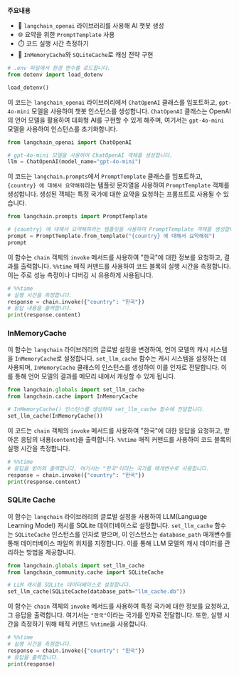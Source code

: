 **주요내용**
- 🤖 `langchain_openai` 라이브러리를 사용해 AI 챗봇 생성
- 🌐 요약을 위한 `PromptTemplate` 사용
- ⏱️ 코드 실행 시간 측정하기
- 💾 `InMemoryCache`와 `SQLiteCache`로 캐싱 전략 구현


```python
# .env 파일에서 환경 변수를 로드합니다.
from dotenv import load_dotenv

load_dotenv()
```

이 코드는 `langchain_openai` 라이브러리에서 `ChatOpenAI` 클래스를 임포트하고, `gpt-4o-mini` 모델을 사용하여 챗봇 인스턴스를 생성합니다. `ChatOpenAI` 클래스는 OpenAI의 언어 모델을 활용하여 대화형 AI를 구현할 수 있게 해주며, 여기서는 `gpt-4o-mini` 모델을 사용하여 인스턴스를 초기화합니다.



```python
from langchain_openai import ChatOpenAI

# gpt-4o-mini 모델을 사용하여 ChatOpenAI 객체를 생성합니다.
llm = ChatOpenAI(model_name="gpt-4o-mini")
```

이 코드는 `langchain.prompts`에서 `PromptTemplate` 클래스를 임포트하고, `{country} 에 대해서 요약해줘`라는 템플릿 문자열을 사용하여 `PromptTemplate` 객체를 생성합니다. 생성된 객체는 특정 국가에 대한 요약을 요청하는 프롬프트로 사용될 수 있습니다.



```python
from langchain.prompts import PromptTemplate

# {country} 에 대해서 요약해줘라는 템플릿을 사용하여 PromptTemplate 객체를 생성합니다.
prompt = PromptTemplate.from_template("{country} 에 대해서 요약해줘")
prompt
```

이 함수는 `chain` 객체의 `invoke` 메서드를 사용하여 "한국"에 대한 정보를 요청하고, 결과를 출력합니다. `%%time` 매직 커맨드를 사용하여 코드 블록의 실행 시간을 측정합니다. 이는 주로 성능 측정이나 디버깅 시 유용하게 사용됩니다.



```python
# %%time 
# 실행 시간을 측정합니다.
response = chain.invoke({"country": "한국"})
# 응답 내용을 출력합니다.
print(response.content)
```

### InMemoryCache


이 함수는 `langchain` 라이브러리의 글로벌 설정을 변경하여, 언어 모델의 캐시 시스템을 `InMemoryCache`로 설정합니다. `set_llm_cache` 함수는 캐시 시스템을 설정하는 데 사용되며, `InMemoryCache` 클래스의 인스턴스를 생성하여 이를 인자로 전달합니다. 이를 통해 언어 모델의 결과를 메모리 내에서 캐싱할 수 있게 됩니다.



```python
from langchain.globals import set_llm_cache
from langchain.cache import InMemoryCache

# InMemoryCache() 인스턴스를 생성하여 set_llm_cache 함수에 전달합니다.
set_llm_cache(InMemoryCache())
```

이 코드는 `chain` 객체의 `invoke` 메서드를 사용하여 "한국"에 대한 응답을 요청하고, 받아온 응답의 내용(`content`)을 출력합니다. `%%time` 매직 커맨드를 사용하여 코드 블록의 실행 시간을 측정합니다.



```python
# %%time
# 응답을 받아와 출력합니다. 여기서는 "한국"이라는 국가를 매개변수로 사용합니다.
response = chain.invoke({"country": "한국"})
print(response.content)
```

### SQLite Cache


이 함수는 `langchain` 라이브러리의 글로벌 설정을 사용하여 LLM(Language Learning Model) 캐시를 SQLite 데이터베이스로 설정합니다. `set_llm_cache` 함수는 `SQLiteCache` 인스턴스를 인자로 받으며, 이 인스턴스는 `database_path` 매개변수를 통해 데이터베이스 파일의 위치를 지정합니다. 이를 통해 LLM 모델의 캐시 데이터를 관리하는 방법을 제공합니다.



```python
from langchain.globals import set_llm_cache
from langchain_community.cache import SQLiteCache

# LLM 캐시를 SQLite 데이터베이스로 설정합니다.
set_llm_cache(SQLiteCache(database_path="llm_cache.db"))
```

이 함수는 `chain` 객체의 `invoke` 메서드를 사용하여 특정 국가에 대한 정보를 요청하고, 그 응답을 출력합니다. 여기서는 `"한국"`이라는 국가를 인자로 전달합니다. 또한, 실행 시간을 측정하기 위해 매직 커맨드 `%%time`을 사용합니다.



```python
# %%time
# 실행 시간을 측정합니다.
response = chain.invoke({"country": "한국"})
# 응답을 출력합니다.
print(response)
```
